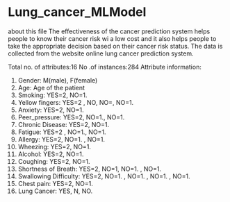 # Lung_cancer_MLModel
about this file
The effectiveness of the cancer prediction system helps people to know their cancer risk wi a low cost and it also helps people to take the appropriate decision based on their cancer risk status. The data is collected from the website online lung cancer prediction system.

Total no. of attributes:16 No .of instances:284 Attribute information: 
 1. Gender: M(male), F(female) 
 2. Age: Age of the patient 
 3. Smoking: YES=2, NO=1.
 4. Yellow fingers: YES=2 , NO, NO=, NO=1. 
 5. Anxiety: YES=2, NO=1. 
 6. Peer_pressure: YES=2, NO=1., NO=1. 
 7. Chronic Disease: YES=2, NO=1. 
 8. Fatigue: YES=2 , NO=1., NO=1. 
 9. Allergy: YES=2, NO=1. , NO=1. 
 10. Wheezing: YES=2, NO=1. 
 11. Alcohol: YES=2, NO=1. 
 12. Coughing: YES=2, NO=1. 
 13. Shortness of Breath: YES=2, NO=1, NO=1. , NO=1. 
 14. Swallowing Difficulty: YES=2, NO=1. , NO=1. , NO=1. , NO=1. 
 15. Chest pain: YES=2, NO=1. 
 16. Lung Cancer: YES, N, NO.